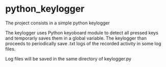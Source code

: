# python_keylogger

The project consists in a simple python keylogger

The keylogger uses Python keyoboard module to detect all pressed keys and temporarly saves them
in a global variable. The keylogger than proceeds to periodically save .txt logs of the recorded
activity in some log files. 

Log files will be saved in the same directory of keylogger.py
